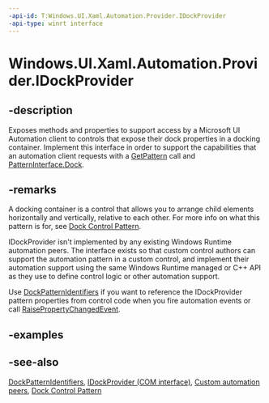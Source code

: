 ```yaml
---
-api-id: T:Windows.UI.Xaml.Automation.Provider.IDockProvider
-api-type: winrt interface
---
```


<!-- Interface syntax.
public interface IDockProvider : 
-->

# Windows.UI.Xaml.Automation.Provider.IDockProvider

## -description
Exposes methods and properties to support access by a Microsoft UI Automation client to controls that expose their dock properties in a docking container. Implement this interface in order to support the capabilities that an automation client requests with a [GetPattern](../windows.ui.xaml.automation.peers/automationpeer_getpattern_2046576749.md) call and [PatternInterface.Dock](../windows.ui.xaml.automation.peers/patterninterface.md).



## -remarks
A docking container is a control that allows you to arrange child elements horizontally and vertically, relative to each other. For more info on what this pattern is for, see [Dock Control Pattern](/windows/desktop/WinAuto/uiauto-implementingdock).

IDockProvider isn't implemented by any existing Windows Runtime automation peers. The interface exists so that custom control authors can support the automation pattern in a custom control, and implement their automation support using the same Windows Runtime managed or C++ API as they use to define control logic or other automation support.

Use [DockPatternIdentifiers](../windows.ui.xaml.automation/dockpatternidentifiers.md) if you want to reference the IDockProvider pattern properties from control code when you fire automation events or call [RaisePropertyChangedEvent](../windows.ui.xaml.automation.peers/automationpeer_raisepropertychangedevent_715050195.md).

## -examples

## -see-also
[DockPatternIdentifiers](../windows.ui.xaml.automation/dockpatternidentifiers.md), [IDockProvider (COM interface)](/windows/desktop/api/uiautomationcore/nn-uiautomationcore-idockprovider), [Custom automation peers](/windows/uwp/accessibility/custom-automation-peers), [Dock Control Pattern](/windows/desktop/WinAuto/uiauto-implementingdock)
